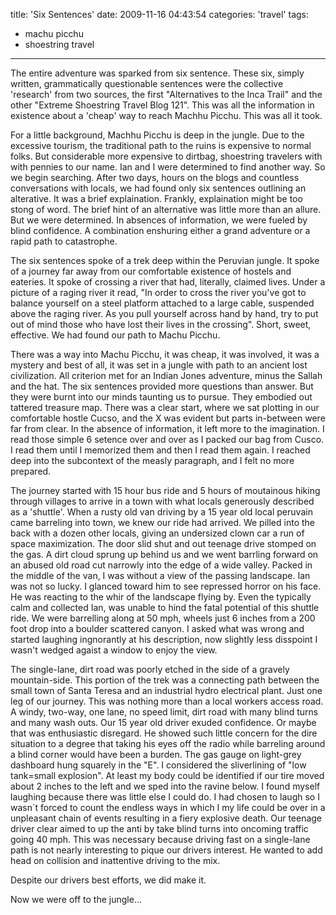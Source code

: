 title: 'Six Sentences'
date: 2009-11-16 04:43:54
categories: 'travel'
tags:
- machu picchu
- shoestring travel
---

The entire adventure was sparked from six sentence. These six, simply written, grammatically questionable sentences were the collective 'research' from two sources, the first "Alternatives to the Inca Trail" and the other "Extreme Shoestring Travel Blog 121". This was all the information in existence about a 'cheap' way to reach Machhu Picchu. This was all it took.

For a little background, Machhu Picchu is deep in the jungle. Due to the excessive tourism, the traditional path to the ruins is expensive to normal folks. But considerable more expensive to dirtbag, shoestring travelers with with pennies to our name. Ian and I were determined to find another way. So we begin searching. After two days, hours on the blogs and countless conversations with locals, we had found only six sentences outlining an alterative. It was a brief explaination. Frankly, explaination might be too stong of word. The brief hint of an alternative was little more than an allure. But we were determined. In absences of information, we were fueled by blind confidence. A combination enshuring either a grand adventure or a rapid path to catastrophe.

The six sentences spoke of a trek deep within the Peruvian jungle. It spoke of a journey far away from our comfortable existence of hostels and eateries. It spoke of crossing a river that had, literally, claimed lives. Under a picture of a raging river it read, "In order to cross the river you've got to balance yourself on a steel platform attached to a large cable, suspended above the raging river. As you pull yourself across hand by hand, try to put out of mind those who have lost their lives in the crossing". Short, sweet, effective. We had found our path to Machu Picchu.

There was a way into Machu Picchu, it was cheap, it was involved, it was a mystery and best of all, it was set in a jungle with path to an ancient lost civilization. All criterion met for an Indian Jones adventure, minus the Sallah and the hat. The six sentences provided more questions than answer. But they were burnt into our minds taunting us to pursue. They embodied out tattered treasure map. There was a clear start, where we sat plotting in our comfortable hostle Cucso, and the X was evident but parts in-between were far from clear. In the absence of information, it left more to the imagination. I read those simple 6 setence over and over as I packed our bag from Cusco. I read them until I memorized them and then I read them again. I reached deep into the subcontext of the measly paragraph, and I felt no more prepared.

The journey started with 15 hour bus ride and 5 hours of moutainous hiking through villages to arrive in a town with what locals generously described as a 'shuttle'. When a rusty old van driving by a 15 year old local peruvain came barreling into town, we knew our ride had arrived. We pilled into the back with a dozen other locals, giving an undersized clown car a run of space maximization. The door slid shut and out teenage drive stomped on the gas. A dirt cloud sprung up behind us and we went barrling forward on an abused old road cut narrowly into the edge of a wide valley. Packed in the middle of the van, I was without a view of the passing landscape. Ian was not so lucky. I glanced toward him to see repressed horror on his face. He was reacting to the whir of the landscape flying by. Even the typically calm and collected Ian, was unable to hind the fatal potential of this shuttle ride. We were barrelling along at 50 mph, wheels just 6 inches from a 200 foot drop into a boulder scattered canyon. I asked what was wrong and started laughing ingnorantly at his description, now slightly less disspoint I wasn't wedged agaist a window to enjoy the view. 

The single-lane, dirt road was poorly etched in the side of a gravely mountain-side. This portion of the trek was a connecting path between the small town of Santa Teresa and an industrial hydro electrical plant. Just one leg of our journey. This was nothing more than a local workers access road. A windy, two-way, one lane, no speed limit, dirt road with many blind turns and many wash outs. Our 15 year old driver exuded confidence. Or maybe that was enthusiastic disregard. He showed such little concern for the dire situation to a degree that taking his eyes off the radio while barreling around a blind corner would have been a burden. The gas gauge on light-grey dashboard hung squarely in the "E". I considered the sliverlining of "low tank=small explosion". At least my body could be identified if our tire moved about 2 inches to the left and we sped into the ravine below. I found myself laughing because there was little else I could do. I had chosen to laugh so I wasn´t forced to count the endless ways in which I my life could be over in a unpleasant chain of events resulting in a fiery explosive death. Our teenage driver clear aimed to up the anti by take blind turns into oncoming traffic going 40 mph. This was necessary because driving fast on a single-lane path is not nearly interesting to pique our drivers interest. He wanted to add head on collision and inattentive driving to the mix.

Despite our drivers best efforts, we did make it.

Now we were off to the jungle...
